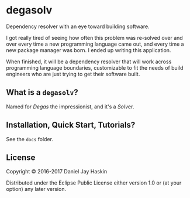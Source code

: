 # degasolv

Dependency resolver with an eye toward building software.

I got really tired of seeing how often this problem was re-solved over
and over every time a new programming language came out, and every
time a new package manager was born. I ended up writing this application.

When finished, it will be a dependency resolver that will work across
programming language boundaries, customizable to fit the needs of
build engineers who are just trying to get their software built.

## What is a `degasolv`?

Named for *Degas* the impressionist, and it's a *Solv*er.

## Installation, Quick Start, Tutorials?

See the `docs` folder.

## License

Copyright © 2016-2017 Daniel Jay Haskin

Distributed under the Eclipse Public License either version 1.0 or (at
your option) any later version.
